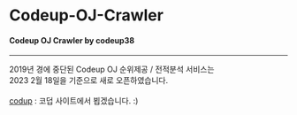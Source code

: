 # Codeup-OJ-Crawler
#### Codeup OJ Crawler by codeup38

-----------------------------------------
2019년 경에 중단된 Codeup OJ 순위제공 / 전적분석 서비스는
<br>2023 2월 18일을 기준으로 새로 오픈하였습니다.
<br><br> <a href="https://codup.kr">codup</a> : 코덥 사이트에서 뵙겠습니다. :)
